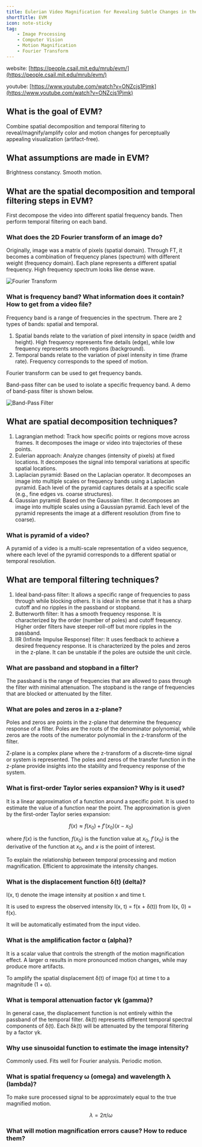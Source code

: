 ```yaml
---
title: Eulerian Video Magnification for Revealing Subtle Changes in the World
shortTitle: EVM
icon: note-sticky
tag:
    - Image Processing
    - Computer Vision
    - Motion Magnification
    - Fourier Transform
---
```


website: [https://people.csail.mit.edu/mrub/evm/](https://people.csail.mit.edu/mrub/evm/)

youtube: [https://www.youtube.com/watch?v=ONZcjs1Pjmk](https://www.youtube.com/watch?v=ONZcjs1Pjmk)

## What is the goal of EVM?

Combine spatial decomposition and temporal filtering to reveal/magnify/amplify color and motion changes for perceptually appealing visualization (artifact-free).

## What assumptions are made in EVM?

Brightness constancy. Smooth motion. 

## What are the spatial decomposition and temporal filtering steps in EVM?

First decompose the video into different spatial frequency bands. Then perform temporal filtering on each band.


### What does the 2D Fourier transform of an image do?

Originally, image was a matrix of pixels (spatial domain). Through FT, it becomes a combination of frequency planes (spectrum) with different weight (frequency domain). Each plane represents a different spatial frequency. High frequency spectrum looks like dense wave.

![Fourier Transform](/EVMFTdemo.png)

### What is frequency band? What information does it contain? How to get from a video file? 

Frequency band is a range of frequencies in the spectrum. There are 2 types of bands: spatial and temporal. 

1. Spatial bands relate to the variation of pixel intensity in space (width and height). High frequency represents fine details (edge), while low frequency represents smooth regions (background). 
2. Temporal bands relate to the variation of pixel intensity in time (frame rate). Frequency corresponds to the speed of motion. 

Fourier transform can be used to get frequency bands. 

Band-pass filter can be used to isolate a specific frequency band. A demo of band-pass filter is shown below.

![Band-Pass Filter](/EVMFilterdemo.png)

## What are spatial decomposition techniques?

1. Lagrangian method: Track how specific points or regions move across frames. It decomposes the image or video into trajectories of these points.
2. Eulerian approach: Analyze changes (intensity of pixels) at fixed locations. It decomposes the signal into temporal variations at specific spatial locations.
3. Laplacian pyramid: Based on the Laplacian operator. It decomposes an image into multiple scales or frequency bands using a Laplacian pyramid. Each level of the pyramid captures details at a specific scale (e.g., fine edges vs. coarse structures).
4. Gaussian pyramid: Based on the Gaussian filter. It decomposes an image into multiple scales using a Gaussian pyramid. Each level of the pyramid represents the image at a different resolution (from fine to coarse).

### What is pyramid of a video?

A pyramid of a video is a multi-scale representation of a video sequence, where each level of the pyramid corresponds to a different spatial or temporal resolution.

## What are temporal filtering techniques?

1. Ideal band-pass filter: It allows a specific range of frequencies to pass through while blocking others. It is ideal in the sense that it has a sharp cutoff and no ripples in the passband or stopband.
2. Butterworth filter: It has a smooth frequency response. It is characterized by the order (number of poles) and cutoff frequency. Higher order filters have steeper roll-off but more ripples in the passband.
3. IIR (Infinite Impulse Response) filter: It uses feedback to achieve a desired frequency response. It is characterized by the poles and zeros in the z-plane. It can be unstable if the poles are outside the unit circle.

### What are passband and stopband in a filter?

The passband is the range of frequencies that are allowed to pass through the filter with minimal attenuation. The stopband is the range of frequencies that are blocked or attenuated by the filter.

### What are poles and zeros in a z-plane?

Poles and zeros are points in the z-plane that determine the frequency response of a filter. Poles are the roots of the denominator polynomial, while zeros are the roots of the numerator polynomial in the z-transform of the filter.

Z-plane is a complex plane where the z-transform of a discrete-time signal or system is represented. The poles and zeros of the transfer function in the z-plane provide insights into the stability and frequency response of the system.

### What is first-order Taylor series expansion? Why is it used?

It is a linear approximation of a function around a specific point. It is used to estimate the value of a function near the point. The approximation is given by the first-order Taylor series expansion:

$$f(x) \approx f(x_0) + f'(x_0)(x - x_0)$$

where $f(x)$ is the function, $f(x_0)$ is the function value at $x_0$, $f'(x_0)$ is the derivative of the function at $x_0$, and $x$ is the point of interest.

To explain the relationship between temporal processing and motion magnification. Efficient to approximate the intensity changes.

### What is the displacement function δ(t) (delta)?

I(x, t) denote the image intensity at position x and time t.

It is used to express the observed intensity I(x, t) = f(x + δ(t)) from I(x, 0) = f(x).

It will be automatically estimated from the input video.

### What is the amplification factor α (alpha)?

It is a scalar value that controls the strength of the motion magnification effect. A larger α results in more pronounced motion changes, while may produce more artifacts.

To amplify the spatial displacement δ(t) of image f(x) at time t to a magnitude (1 + α).

### What is temporal attenuation factor γk (gamma)?

In general case, the displacement function is not entirely within the passband of the temporal filter. δk(t) represents different temporal spectral components of δ(t). Each δk(t) will be attenuated by the temporal filtering by a factor γk.

### Why use sinusoidal function to estimate the image intensity?

Commonly used. Fits well for Fourier analysis. Periodic motion.

### What is spatial frequency ω (omega) and wavelength λ (lambda)?

To make sure processed signal to be approximately equal to the true magnified motion.

$$\lambda = 2\pi / \omega$$

### What will motion magnification errors cause? How to reduce them?


